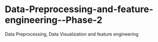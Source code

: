 # Data-Preprocessing-and-feature-engineering--Phase-2
Data Preprocessing, Data Visualization and feature engineering
